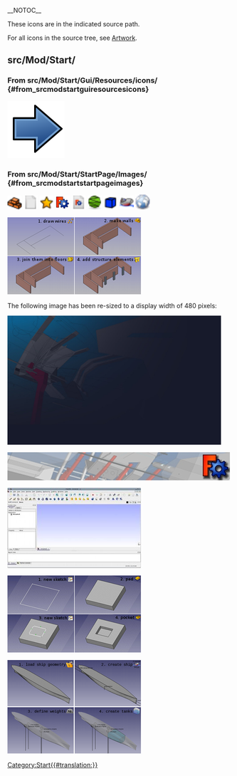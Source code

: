\_\_NOTOC\_\_  

These icons are in the indicated source path.

For all icons in the source tree, see [Artwork](Artwork.md).

## src/Mod/Start/

### From src/Mod/Start/Gui/Resources/icons/ {#from_srcmodstartguiresourcesicons}

 ![](images/StartWorkbench.svg ) 

### From src/Mod/Start/StartPage/Images/ {#from_srcmodstartstartpageimages}

 <img alt="" src=images/ArchDesign.png  style="width:32px;"> <img alt="" src=images/Blank.png  style="width:32px;"> <img alt="" src=images/Complete.png  style="width:32px;"> <img alt="" src=images/freecad.png  style="width:32px;"> <img alt="" src=images/freecad-doc.png  style="width:32px;"> <img alt="" src=images/mesh.png  style="width:32px;"> <img alt="" src=images/PartDesign.png  style="width:32px;"> <img alt="" src=images/ship.png  style="width:32px;"> <img alt="" src=images/web.png  style="width:32px;">

![](images/ArchExample.png ) 

The following image has been re-sized to a display width of 480 pixels:

 <img alt="" src=images/Background.jpg  style="width:480px;">

![](images/Banner.jpeg )

![](images/complete.jpg )

![](images/PartDesignExample.png )

![](images/ShipExample.png ) 

 

[Category:Start{{\#translation:}}](Category:Start.md)

